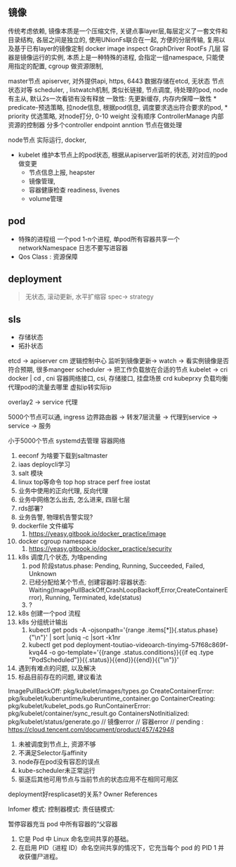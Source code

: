 ##


## 镜像
传统考虑依赖,
镜像本质是一个压缩文件, 关键点事layer层,每层定义了一套文件和目录结构, 各层之间是独立的, 使用UNionFs联合在一起, 方便的分层传输, 复用以及基于已有layer的镜像定制
docker image inspect GraphDriver
RootFs 几层
容器是镜像运行的实例, 本质上是一种特殊的进程, 会指定一组namespace, 只能使用指定的配置, cgroup 做资源限制,

master节点
    apiserver, 对外提供api, https, 6443 数据存储在etcd, 无状态 节点状态对等
    scheduler, , listwatch机制, 类似长链接, 节点调度, 待处理的pod, node 有主从, 默认2s一次看锁有没有释放 一致性: 先更新缓存, 内存内保障一致性
        * predicate-预选策略, 拉node信息, 根据pod信息, 调度要求选出符合要求的pod,
        * priority 优选策略, 对node打分, 0-10 weight 没有顺序
    ControllerManage 内部资源的控制器 分多个controller endpoint anntion 节点在做处理

node节点 实际运行, docker,
* kubelet 维护本节点上的pod状态, 根据从apiserver监听的状态, 对对应的pod做变更
  * 节点信息上报, heapster
  * 镜像管理,
  * 容器健康检查 readiness, livenes
  * volume管理

## pod
* 特殊的进程组 一个pod 1-n个进程, 单pod所有容器共享一个networkNamespace 日志不要写进容器
* Qos Class : 资源保障


## deployment

> 无状态, 滚动更新, 水平扩缩容 spec-> strategy

## sls

* 存储状态
* 拓扑状态


etcd -> apiserver
cm 逻辑控制中心   监听到镜像更新-> watch -> 看实例镜像是否符合预期,  很多mangeer
scheduler  -> 把工作负载放在合适的节点
kubelet -> cri docker | cd , cni 容器网络接口, csi, 存储接口, 挂盘场景  crd
kubeprxy  负载均衡 代理pod的流量去哪里 虚拟ip转实际ip


overlay2 -> service 代理

5000个节点可以通, ingress 边界路由器 -> 转发7层流量 -> 代理到service -> service -> 服务

小于5000个节点
systemd去管理
容器网络




1. eeconf 为啥要下载到saltmaster
2. iaas deploycli学习
3. salt 模块
4. linux top等命令  top hop strace perf free iostat
5. 业务中使用的正向代理, 反向代理
6. 业务中网络怎么出去, 怎么进来, 四层七层
7. rds部署?
8. 业务告警, 物理机告警实现?
9. dockerfile 文件编写
   1.  https://yeasy.gitbook.io/docker_practice/image
10. docker cgroup namespace
    1.  https://yeasy.gitbook.io/docker_practice/security
11. k8s 调度几个状态, 为啥pending
    1.  pod 阶段status.phase: Pending, Running, Succeeded, Failed, Unknown
    2.  已经分配给某个节点, 创建容器时:容器状态: Waiting(ImagePullBackOff,CrashLoopBackoff,Error,CreateContainerError), Running, Terminated, kde(status)
    3.  ?
12. k8s 创建一个pod 流程
13. k8s 分组统计输出
    1.  kubectl get pods -A -ojsonpath='{range .items[*]}{.status.phase}{"\n"}' | sort |uniq -c |sort -k1nr
    2.  kubectl get pod deployment-toutiao-videoarch-tinyimg-57f68c869f-kvq44 -o go-template='{{range .status.conditions}}{{if eq .type "PodScheduled"}}{{.status}}{{end}}{{end}}{{"\n"}}'
14. 遇到有难点的问题, 以及解决
15. 标品目前存在的问题, 建议看法


ImagePullBackOff: pkg/kubelet/images/types.go
CreateContainerError: pkg/kubelet/kuberuntime/kuberuntime_container.go
ContainerCreating: pkg/kubelet/kubelet_pods.go
RunContainerError: pkg/kubelet/container/sync_result.go
ContainersNotInitialized: pkg/kubelet/status/generate.go
// 镜像error
// 容器error
//
pending : https://cloud.tencent.com/document/product/457/42948
1. 未被调度到节点上, 资源不够
2. 不满足Selector与affinity
3. node存在pod没有容忍的误点
4. kube-scheduler未正常运行
5. 驱逐后其他可用节点与当前节点的状态应用不在相同可用区




deployment好resplicaset的关系?  Owner References

Infomer 模式:
控制器模式:
责任链模式:


暂停容器充当 pod 中所有容器的“父容器
1. 它是 Pod 中 Linux 命名空间共享的基础。
2. 在启用 PID（进程 ID）命名空间共享的情况下，它充当每个 pod 的 PID 1 并收获僵尸进程。









